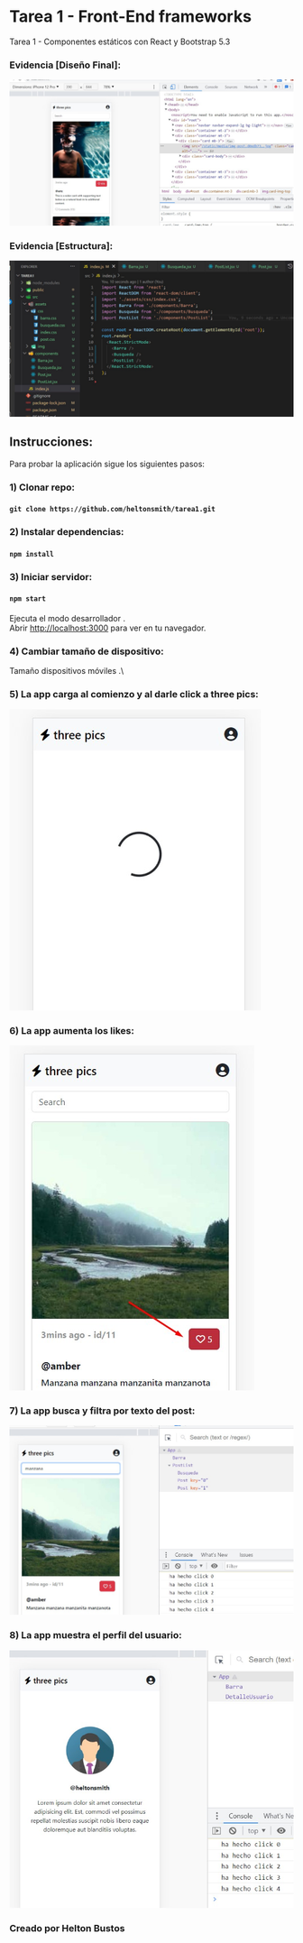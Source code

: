 # Tarea 1 - Front-End frameworks
Tarea 1 - Componentes estáticos con React y Bootstrap 5.3

### Evidencia [Diseño Final]:
<img src="https://raw.githubusercontent.com/heltonsmith/tarea1/master/src/assets/img/evidencia1.jpg" />

### Evidencia [Estructura]:
<img src="https://raw.githubusercontent.com/heltonsmith/tarea1/master/src/assets/img/evidencia2.jpg" />

## Instrucciones:
Para probar la aplicación sigue los siguientes pasos:

### 1) Clonar repo: 
#### `git clone https://github.com/heltonsmith/tarea1.git`

### 2) Instalar dependencias: 
#### `npm install`

### 3) Iniciar servidor:
#### `npm start`
Ejecuta el modo desarrollador .\
Abrir [http://localhost:3000](http://localhost:3000) para ver en tu navegador.

### 4) Cambiar tamaño de dispositivo:
Tamaño dispositivos móviles .\

### 5) La app carga al comienzo y al darle click a three pics:
<img src="https://raw.githubusercontent.com/heltonsmith/tarea2/main/src/assets/img/evidencia3.jpg" />

### 6) La app aumenta los likes:
<img src="https://raw.githubusercontent.com/heltonsmith/tarea2/main/src/assets/img/evidencia4.jpg" />

### 7) La app busca y filtra por texto del post:
<img src="https://raw.githubusercontent.com/heltonsmith/tarea2/main/src/assets/img/evidencia5.jpg" />

### 8) La app muestra el perfil del usuario:
<img src="https://raw.githubusercontent.com/heltonsmith/tarea2/main/src/assets/img/evidencia6.jpg" />

### Creado por Helton Bustos

